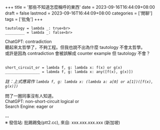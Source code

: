 +++
title = '那些不知道怎麼稱呼的東西'
date = 2023-09-16T16:44:09+08:00
draft = false
lastmod = 2023-09-16T16:44:09+08:00
categories = ['閒聊']
tags = ['批兔']
+++
```
tautology = lambda _: true<br>
_________ = lambda _: false<br>
```
ChatGPT: contradiction<br>
聽起來太哲學了，不夠工程。但我也說不出為什麼 tautology 不會太哲學。<br>
或許是因為 contradiction 會被誤解成 counter example 但 tautology 不會？<br>
<br>
```
short_circuit_or = lambda f, g: lambda x: f(x) or g(x)
________________ = labmda f, g: lambda x: any([f(x), g(x)])
```
*註︰上式應寫作 `lambda f, g: lambda x: (lambda a: a[0] or a[1])([f(x), g(x)])`*<br>

問了一圈同事沒有人知道。<br>
ChatGPT: non-short-circuit logical or<br>
Search Engine: eager or<br>
<br>
--<br>
※ 發信站: 批踢踢兔(ptt2.cc), 來自: xxx.xxx.xxx.xxx (新加坡)<br>
